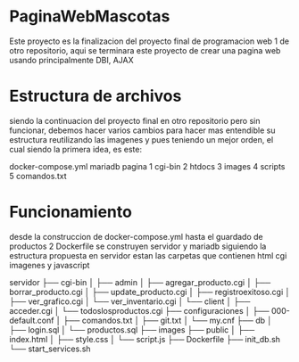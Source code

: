 # PaginaWebMascotas
Este proyecto es la finalizacion del proyecto final de programacion web 1 de otro repositorio, aqui se terminara este proyecto de crear una pagina web usando principalmente DBI, AJAX

# Estructura de archivos
siendo la continuacion del proyecto final en otro repositorio pero sin funcionar, debemos hacer varios cambios para hacer mas entendible su estructura reutilizando las imagenes y pues teniendo un mejor orden, el cual siendo la primera idea, es este:

docker-compose.yml
mariadb
pagina
1  cgi-bin
2  htdocs
3  images
4  scripts
5  comandos.txt

# Funcionamiento
desde la construccion de docker-compose.yml hasta el guardado de productos
2 Dockerfile se construyen servidor y mariadb siguiendo la estructura propuesta
en servidor estan las carpetas que contienen html cgi imagenes y javascript

servidor
├── cgi-bin
│   ├── admin
│       ├── agregar_producto.cgi
│       ├── borrar_producto.cgi
│       ├── update_producto.cgi
│       ├── registroexitoso.cgi
│       ├── ver_grafico.cgi
│       └── ver_inventario.cgi
│   └── client
│       ├── acceder.cgi
│       └── todoslosproductos.cgi
├── configuraciones
│   ├── 000-default.conf
│   ├── comandos.txt
│   ├── git.txt
│   └── my.cnf
├── db
│   ├── login.sql
│   └── productos.sql
├── images
├── public
│   ├── index.html
│   ├── style.css
│   └── script.js
├── Dockerfile
├── init_db.sh
└── start_services.sh
